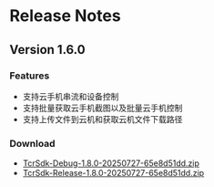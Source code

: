 # Release Notes

## Version 1.6.0
### Features
- 支持云手机串流和设备控制
- 支持批量获取云手机截图以及批量云手机控制
- 支持上传文件到云机和获取云机文件下载路径

### Download
- [TcrSdk-Debug-1.8.0-20250727-65e8d51dd.zip](https://tcrsdk.tencent-cloud.com/CloudDeviceWinSDK/sdk/TcrSdk-Debug-1.8.0-20250727-65e8d51dd.zip)
- [TcrSdk-Release-1.8.0-20250727-65e8d51dd.zip](https://tcrsdk.tencent-cloud.com/CloudDeviceWinSDK/sdk/TcrSdk-Release-1.8.0-20250727-65e8d51dd.zip)